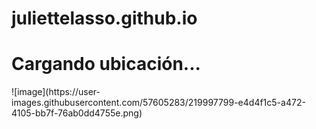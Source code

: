 # juliettelasso.github.io

<!DOCTYPE html>
<html>
  <head>
    <meta charset="UTF-8">
    <title>Mi ubicación GPS</title>
  </head>
  <body>
    <h1 id="location">Cargando ubicación...</h1>
    <script>
      if (navigator.geolocation) {
        navigator.geolocation.getCurrentPosition(function(position) {
          var latitude = position.coords.latitude;
          var longitude = position.coords.longitude;
          document.getElementById("location").innerHTML =
            "Latitud: " + latitude + "<br>Longitud: " + longitude;
        });
      } else {
        document.getElementById("location").innerHTML =
          "Lo siento, tu navegador no soporta la ubicación GPS.";
      }
    </script>
  </body>
</html>
![image](https://user-images.githubusercontent.com/57605283/219997799-e4d4f1c5-a472-4105-bb7f-76ab0dd4755e.png)
